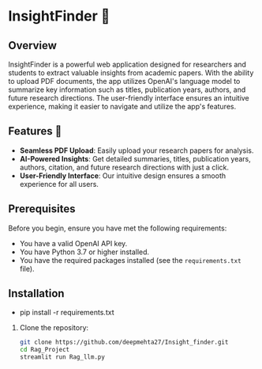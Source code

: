 # InsightFinder 🚀

## Overview

InsightFinder is a powerful web application designed for researchers and students to extract valuable insights from academic papers. With the ability to upload PDF documents, the app utilizes OpenAI's language model to summarize key information such as titles, publication years, authors, and future research directions. The user-friendly interface ensures an intuitive experience, making it easier to navigate and utilize the app's features.

## Features 🌟

- **Seamless PDF Upload**: Easily upload your research papers for analysis.
- **AI-Powered Insights**: Get detailed summaries, titles, publication years, authors, citation, and future research directions with just a click.
- **User-Friendly Interface**: Our intuitive design ensures a smooth experience for all users.

## Prerequisites

Before you begin, ensure you have met the following requirements:

- You have a valid OpenAI API key.
- You have Python 3.7 or higher installed.
- You have the required packages installed (see the `requirements.txt` file).

## Installation

- pip install -r requirements.txt

1. Clone the repository:

   ```bash
   git clone https://github.com/deepmehta27/Insight_finder.git
   cd Rag_Project
   streamlit run Rag_llm.py
